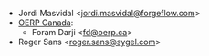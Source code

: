 - Jordi Masvidal \<<jordi.masvidal@forgeflow.com>\>
- [OERP Canada](https://www.oerp.ca/):
  - Foram Darji \<<fd@oerp.ca>\>
- Roger Sans \<<roger.sans@sygel.com>\>

